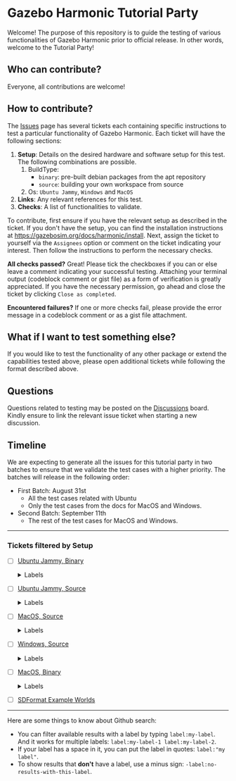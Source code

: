 # Gazebo Harmonic Tutorial Party
Welcome! The purpose of this repository is to guide the testing of various functionalities of Gazebo Harmonic prior to official release.
In other words, welcome to the Tutorial Party!

## Who can contribute?
Everyone, all contributions are welcome!

## How to contribute?
The [Issues](https://github.com/gazebosim/gazebo_test_cases/issues) page has several tickets each containing specific instructions to test a particular functionality of Gazebo Harmonic.
Each ticket will have the following sections:

1. **Setup**: Details on the desired hardware and software setup for this test. The following combinations are possible.
   1. BuildType: 
      * `binary`: pre-built debian packages from the apt repository
      * `source`: building your own workspace from source
   2. Os: `Ubuntu Jammy`, `Windows` and `MacOS`
2. **Links**: Any relevant references for this test.
3. **Checks**: A list of functionalities to validate.

To contribute, first ensure if you have the relevant setup as described in the ticket.
If you don't have the setup, you can find the installation instructions at https://gazebosim.org/docs/harmonic/install.
Next, assign the ticket to yourself via the `Assignees` option or comment on the ticket indicating your interest.
Then follow the instructions to perform the necessary checks.

**All checks passed?**
Great! Please tick the checkboxes if you can or else leave a comment indicating your successful testing. Attaching your terminal output (codeblock comment or gist file) as a form of verification is greatly appreciated.
If you have the necessary permission, go ahead and close the ticket by clicking `Close as completed`.

**Encountered failures?**
If one or more checks fail, please provide the error message in a codeblock comment or as a gist file attachment.

## What if I want to test something else?
If you would like to test the functionality of any other package or extend the capabilities tested above, please open additional tickets while following the format described above.

## Questions
Questions related to testing may be posted on the [Discussions](https://github.com/gazebosim/gazebo_test_cases/discussions) board. Kindly ensure to link the relevant issue ticket when starting a new discussion.

## Timeline
We are expecting to generate all the issues for this tutorial party in two batches to ensure that we validate the test cases with a higher priority. The batches will release in the following order:
- First Batch: August 31st
    - All the test cases related with Ubuntu
    - Only the test cases from the docs for MacOS and Windows.
- Second Batch: September 11th
    - The rest of the test cases for MacOS and Windows. 

---

### Tickets filtered by Setup

- [ ] [Ubuntu Jammy, Binary](https://github.com/gazebosim/gazebo_test_cases/issues?q=is%3Aissue+is%3Aopen+label:%22Ubuntu%20Jammy%22+label:%22Binary%22+label:%22generation-1%22)

  <details><summary>Labels</summary>

  - [ ] [docs](https://github.com/gazebosim/gazebo_test_cases/issues?q=is%3Aissue+is%3Aopen+label:%22Ubuntu%20Jammy%22+label:%22Binary%22+label:%22generation-1%22+label:%22docs%22)
  - [ ] [harmonic](https://github.com/gazebosim/gazebo_test_cases/issues?q=is%3Aissue+is%3Aopen+label:%22Ubuntu%20Jammy%22+label:%22Binary%22+label:%22generation-1%22+label:%22harmonic%22)
  - [ ] [gz-common](https://github.com/gazebosim/gazebo_test_cases/issues?q=is%3Aissue+is%3Aopen+label:%22Ubuntu%20Jammy%22+label:%22Binary%22+label:%22generation-1%22+label:%22gz-common%22)
  - [ ] [gz-fuel-tools](https://github.com/gazebosim/gazebo_test_cases/issues?q=is%3Aissue+is%3Aopen+label:%22Ubuntu%20Jammy%22+label:%22Binary%22+label:%22generation-1%22+label:%22gz-fuel-tools%22)
  - [ ] [gz-gui](https://github.com/gazebosim/gazebo_test_cases/issues?q=is%3Aissue+is%3Aopen+label:%22Ubuntu%20Jammy%22+label:%22Binary%22+label:%22generation-1%22+label:%22gz-gui%22)
  - [ ] [gz-launch](https://github.com/gazebosim/gazebo_test_cases/issues?q=is%3Aissue+is%3Aopen+label:%22Ubuntu%20Jammy%22+label:%22Binary%22+label:%22generation-1%22+label:%22gz-launch%22)
  - [ ] [gz-math](https://github.com/gazebosim/gazebo_test_cases/issues?q=is%3Aissue+is%3Aopen+label:%22Ubuntu%20Jammy%22+label:%22Binary%22+label:%22generation-1%22+label:%22gz-math%22)
  - [ ] [gz-msgs](https://github.com/gazebosim/gazebo_test_cases/issues?q=is%3Aissue+is%3Aopen+label:%22Ubuntu%20Jammy%22+label:%22Binary%22+label:%22generation-1%22+label:%22gz-msgs%22)
  - [ ] [gz-physics](https://github.com/gazebosim/gazebo_test_cases/issues?q=is%3Aissue+is%3Aopen+label:%22Ubuntu%20Jammy%22+label:%22Binary%22+label:%22generation-1%22+label:%22gz-physics%22)
  - [ ] [gz-plugin](https://github.com/gazebosim/gazebo_test_cases/issues?q=is%3Aissue+is%3Aopen+label:%22Ubuntu%20Jammy%22+label:%22Binary%22+label:%22generation-1%22+label:%22gz-plugin%22)
  - [ ] [gz-rendering](https://github.com/gazebosim/gazebo_test_cases/issues?q=is%3Aissue+is%3Aopen+label:%22Ubuntu%20Jammy%22+label:%22Binary%22+label:%22generation-1%22+label:%22gz-rendering%22)
  - [ ] [gz-sensors](https://github.com/gazebosim/gazebo_test_cases/issues?q=is%3Aissue+is%3Aopen+label:%22Ubuntu%20Jammy%22+label:%22Binary%22+label:%22generation-1%22+label:%22gz-sensors%22)
  - [ ] [gz-sim](https://github.com/gazebosim/gazebo_test_cases/issues?q=is%3Aissue+is%3Aopen+label:%22Ubuntu%20Jammy%22+label:%22Binary%22+label:%22generation-1%22+label:%22gz-sim%22)
  - [ ] [gz-tools](https://github.com/gazebosim/gazebo_test_cases/issues?q=is%3Aissue+is%3Aopen+label:%22Ubuntu%20Jammy%22+label:%22Binary%22+label:%22generation-1%22+label:%22gz-tools%22)
  - [ ] [gz-transport](https://github.com/gazebosim/gazebo_test_cases/issues?q=is%3Aissue+is%3Aopen+label:%22Ubuntu%20Jammy%22+label:%22Binary%22+label:%22generation-1%22+label:%22gz-transport%22)
  - [ ] [gz-utils](https://github.com/gazebosim/gazebo_test_cases/issues?q=is%3Aissue+is%3Aopen+label:%22Ubuntu%20Jammy%22+label:%22Binary%22+label:%22generation-1%22+label:%22gz-utils%22)
  - [ ] [sdf_tutorials](https://github.com/gazebosim/gazebo_test_cases/issues?q=is%3Aissue+is%3Aopen+label:%22Ubuntu%20Jammy%22+label:%22Binary%22+label:%22generation-1%22+label:%22sdf_tutorials%22)
  - [ ] [sdformat](https://github.com/gazebosim/gazebo_test_cases/issues?q=is%3Aissue+is%3Aopen+label:%22Ubuntu%20Jammy%22+label:%22Binary%22+label:%22generation-1%22+label:%22sdformat%22)
  - [ ] [sdf worlds](https://github.com/gazebosim/gazebo_test_cases/issues?q=is%3Aissue+is%3Aopen+label:%22Ubuntu%20Jammy%22+label:%22Binary%22+label:%22generation-1%22+label:%22sdf%20worlds%22)

  </details>
- [ ] [Ubuntu Jammy, Source](https://github.com/gazebosim/gazebo_test_cases/issues?q=is%3Aissue+is%3Aopen+label:%22Ubuntu%20Jammy%22+label:%22Source%22+label:%22generation-1%22)

  <details><summary>Labels</summary>

  - [ ] [docs](https://github.com/gazebosim/gazebo_test_cases/issues?q=is%3Aissue+is%3Aopen+label:%22Ubuntu%20Jammy%22+label:%22Source%22+label:%22generation-1%22+label:%22docs%22)
  - [ ] [harmonic](https://github.com/gazebosim/gazebo_test_cases/issues?q=is%3Aissue+is%3Aopen+label:%22Ubuntu%20Jammy%22+label:%22Source%22+label:%22generation-1%22+label:%22harmonic%22)
  - [ ] [gz-common](https://github.com/gazebosim/gazebo_test_cases/issues?q=is%3Aissue+is%3Aopen+label:%22Ubuntu%20Jammy%22+label:%22Source%22+label:%22generation-1%22+label:%22gz-common%22)
  - [ ] [gz-fuel-tools](https://github.com/gazebosim/gazebo_test_cases/issues?q=is%3Aissue+is%3Aopen+label:%22Ubuntu%20Jammy%22+label:%22Source%22+label:%22generation-1%22+label:%22gz-fuel-tools%22)
  - [ ] [gz-gui](https://github.com/gazebosim/gazebo_test_cases/issues?q=is%3Aissue+is%3Aopen+label:%22Ubuntu%20Jammy%22+label:%22Source%22+label:%22generation-1%22+label:%22gz-gui%22)
  - [ ] [gz-launch](https://github.com/gazebosim/gazebo_test_cases/issues?q=is%3Aissue+is%3Aopen+label:%22Ubuntu%20Jammy%22+label:%22Source%22+label:%22generation-1%22+label:%22gz-launch%22)
  - [ ] [gz-math](https://github.com/gazebosim/gazebo_test_cases/issues?q=is%3Aissue+is%3Aopen+label:%22Ubuntu%20Jammy%22+label:%22Source%22+label:%22generation-1%22+label:%22gz-math%22)
  - [ ] [gz-msgs](https://github.com/gazebosim/gazebo_test_cases/issues?q=is%3Aissue+is%3Aopen+label:%22Ubuntu%20Jammy%22+label:%22Source%22+label:%22generation-1%22+label:%22gz-msgs%22)
  - [ ] [gz-physics](https://github.com/gazebosim/gazebo_test_cases/issues?q=is%3Aissue+is%3Aopen+label:%22Ubuntu%20Jammy%22+label:%22Source%22+label:%22generation-1%22+label:%22gz-physics%22)
  - [ ] [gz-plugin](https://github.com/gazebosim/gazebo_test_cases/issues?q=is%3Aissue+is%3Aopen+label:%22Ubuntu%20Jammy%22+label:%22Source%22+label:%22generation-1%22+label:%22gz-plugin%22)
  - [ ] [gz-rendering](https://github.com/gazebosim/gazebo_test_cases/issues?q=is%3Aissue+is%3Aopen+label:%22Ubuntu%20Jammy%22+label:%22Source%22+label:%22generation-1%22+label:%22gz-rendering%22)
  - [ ] [gz-sensors](https://github.com/gazebosim/gazebo_test_cases/issues?q=is%3Aissue+is%3Aopen+label:%22Ubuntu%20Jammy%22+label:%22Source%22+label:%22generation-1%22+label:%22gz-sensors%22)
  - [ ] [gz-sim](https://github.com/gazebosim/gazebo_test_cases/issues?q=is%3Aissue+is%3Aopen+label:%22Ubuntu%20Jammy%22+label:%22Source%22+label:%22generation-1%22+label:%22gz-sim%22)
  - [ ] [gz-tools](https://github.com/gazebosim/gazebo_test_cases/issues?q=is%3Aissue+is%3Aopen+label:%22Ubuntu%20Jammy%22+label:%22Source%22+label:%22generation-1%22+label:%22gz-tools%22)
  - [ ] [gz-transport](https://github.com/gazebosim/gazebo_test_cases/issues?q=is%3Aissue+is%3Aopen+label:%22Ubuntu%20Jammy%22+label:%22Source%22+label:%22generation-1%22+label:%22gz-transport%22)
  - [ ] [gz-utils](https://github.com/gazebosim/gazebo_test_cases/issues?q=is%3Aissue+is%3Aopen+label:%22Ubuntu%20Jammy%22+label:%22Source%22+label:%22generation-1%22+label:%22gz-utils%22)
  - [ ] [sdf_tutorials](https://github.com/gazebosim/gazebo_test_cases/issues?q=is%3Aissue+is%3Aopen+label:%22Ubuntu%20Jammy%22+label:%22Source%22+label:%22generation-1%22+label:%22sdf_tutorials%22)
  - [ ] [sdformat](https://github.com/gazebosim/gazebo_test_cases/issues?q=is%3Aissue+is%3Aopen+label:%22Ubuntu%20Jammy%22+label:%22Source%22+label:%22generation-1%22+label:%22sdformat%22)

  </details>
- [ ] [MacOS, Source](https://github.com/gazebosim/gazebo_test_cases/issues?q=is%3Aissue+is%3Aopen+label:%22MacOS%22+label:%22Source%22+label:%22generation-1%22)

  <details><summary>Labels</summary>

  - [ ] [docs](https://github.com/gazebosim/gazebo_test_cases/issues?q=is%3Aissue+is%3Aopen+label:%22MacOS%22+label:%22Source%22+label:%22generation-1%22+label:%22docs%22)
  - [ ] [harmonic](https://github.com/gazebosim/gazebo_test_cases/issues?q=is%3Aissue+is%3Aopen+label:%22MacOS%22+label:%22Source%22+label:%22generation-1%22+label:%22harmonic%22)

  </details>
- [ ] [Windows, Source](https://github.com/gazebosim/gazebo_test_cases/issues?q=is%3Aissue+is%3Aopen+label:%22Windows%22+label:%22Source%22+label:%22generation-1%22)

  <details><summary>Labels</summary>

  - [ ] [docs](https://github.com/gazebosim/gazebo_test_cases/issues?q=is%3Aissue+is%3Aopen+label:%22Windows%22+label:%22Source%22+label:%22generation-1%22+label:%22docs%22)
  - [ ] [harmonic](https://github.com/gazebosim/gazebo_test_cases/issues?q=is%3Aissue+is%3Aopen+label:%22Windows%22+label:%22Source%22+label:%22generation-1%22+label:%22harmonic%22)

  </details>
- [ ] [MacOS, Binary](https://github.com/gazebosim/gazebo_test_cases/issues?q=is%3Aissue+is%3Aopen+label:%22MacOS%22+label:%22Binary%22+label:%22generation-1%22)

  <details><summary>Labels</summary>

  - [ ] [docs](https://github.com/gazebosim/gazebo_test_cases/issues?q=is%3Aissue+is%3Aopen+label:%22MacOS%22+label:%22Binary%22+label:%22generation-1%22+label:%22docs%22)
  - [ ] [harmonic](https://github.com/gazebosim/gazebo_test_cases/issues?q=is%3Aissue+is%3Aopen+label:%22MacOS%22+label:%22Binary%22+label:%22generation-1%22+label:%22harmonic%22)

  </details>

- [ ] [SDFormat Example Worlds](https://github.com/gazebosim/gazebo_test_cases/issues?q=is%3Aissue+is%3Aopen+label:%22sdf%20worlds%22+label:%22generation-1%22)



---

Here are some things to know about Github search:
- You can filter available results with a label by typing `label:my-label`. And it works for multiple labels: `label:my-label-1 label:my-label-2`.
- If your label has a space in it, you can put the label in quotes: `label:"my label"`.
- To show results that **don't** have a label, use a minus sign: `-label:no-results-with-this-label`.

